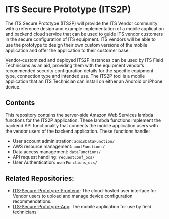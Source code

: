 # ITS Secure Prototype (ITS2P)

The ITS Secure Prototype (ITS2P) will provide the ITS Vendor community with a reference design and example implementation of a mobile application and backend cloud service that can be used to guide ITS vendor customers in the secure configuration of ITS equipment. ITS vendors will be able to use the prototype to design their own custom versions of the mobile application and offer the application to their customer base.

Vendor-customized and deployed ITS2P instances can be used by ITS Field Technicians as an aid, providing them with the equipment vendor’s recommended security configuration details for the specific equipment type, connection type and intended use. The ITS2P tool is a mobile application that an ITS Technician can install on either an Android or iPhone device.

## Contents
This repository contains the server-side Amazon Web Services lambda functions for the ITS2P application. These lambda functions implement the backend API functionality that connects the mobile application users with the vendor users of the backend application. These functions handle:
- User account administration: `adminDataFunction/`
- AWS resource management: `poolFunctions/`
- Data access management: `dataFunctions/` 
- API request handling: `requestConf_ocs/`
- User Authentication: `userFunctions_ocs/`

## Related Repositories:
 - [ITS-Secure-Prototype-Frontend](https://github.com/usdot-fhwa-OPS/ITS-Secure-Prototype-Frontend): The cloud-hosted user interface for Vendor users to upload and manage device configuration recommendations.
 - [ITS-Secure-Prototype-App](https://github.com/usdot-fhwa-OPS/ITS-Secure-Prototype-App): The mobile application for use by field technicians
